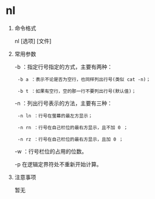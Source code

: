 # nl

1. 命令格式

    nl [选项] [文件]

2. 常用参数

    -b  ：指定行号指定的方式，主要有两种：

        -b a ：表示不论是否为空行，也同样列出行号(类似 cat -n)；

        -b t ：如果有空行，空的那一行不要列出行号(默认值)；

    -n  ：列出行号表示的方法，主要有三种：

        -n ln ：行号在萤幕的最左方显示；

        -n rn ：行号在自己栏位的最右方显示，且不加 0 ；

        -n rz ：行号在自己栏位的最右方显示，且加 0 ；

    -w  ：行号栏位的占用的位数。

    -p 在逻辑定界符处不重新开始计算。

3. 注意事项

    暂无
